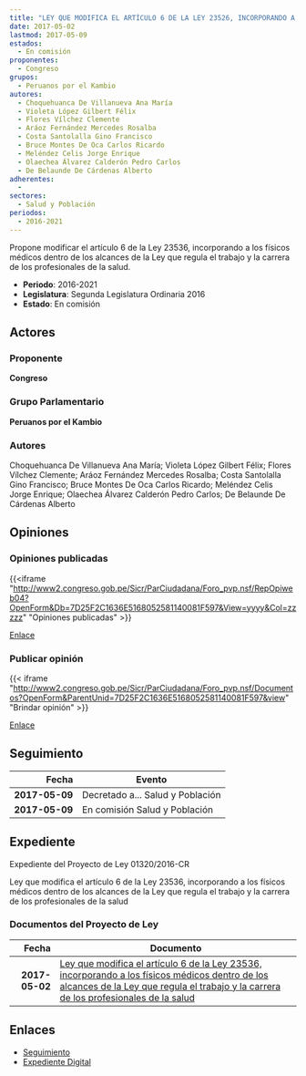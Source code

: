 ```yaml
---
title: "LEY QUE MODIFICA EL ARTÍCULO 6 DE LA LEY 23526, INCORPORANDO A LOS FÍSICOS MÉDICOS DENTRO DE LOS ALCANCES DE LA LEY QUE REGULA EL TRABAJO Y LA CARRERA DE LOS PROFESIONALES DE LA SALUD"
date: 2017-05-02
lastmod: 2017-05-09
estados: 
  - En comisión
proponentes: 
  - Congreso
grupos: 
  - Peruanos por el Kambio
autores: 
  - Choquehuanca De Villanueva Ana María
  - Violeta López Gilbert Félix
  - Flores Vílchez Clemente
  - Aráoz Fernández Mercedes Rosalba
  - Costa Santolalla Gino Francisco
  - Bruce Montes De Oca Carlos Ricardo
  - Meléndez Celis Jorge Enrique
  - Olaechea Álvarez Calderón Pedro Carlos
  - De Belaunde De Cárdenas Alberto
adherentes: 
  - 
sectores: 
  - Salud y Población
periodos: 
  - 2016-2021
---
```


Propone modificar el artículo 6 de la Ley 23536, incorporando a los físicos médicos dentro de los alcances de la Ley que regula el trabajo y la carrera de los profesionales de la salud.

- **Periodo**: 2016-2021
- **Legislatura**: Segunda Legislatura Ordinaria 2016
- **Estado**: En comisión

## Actores

### Proponente

**Congreso**

### Grupo Parlamentario

**Peruanos por el Kambio**

### Autores

Choquehuanca De Villanueva Ana María; Violeta López Gilbert Félix; Flores Vílchez Clemente; Aráoz Fernández Mercedes Rosalba; Costa Santolalla Gino Francisco; Bruce Montes De Oca Carlos Ricardo; Meléndez Celis Jorge Enrique; Olaechea Álvarez Calderón Pedro Carlos; De Belaunde De Cárdenas Alberto


## Opiniones

### Opiniones publicadas

{{<iframe "http://www2.congreso.gob.pe/Sicr/ParCiudadana/Foro_pvp.nsf/RepOpiweb04?OpenForm&Db=7D25F2C1636E5168052581140081F597&View=yyyy&Col=zzzzz" "Opiniones publicadas" >}}

[Enlace](http://www2.congreso.gob.pe/Sicr/ParCiudadana/Foro_pvp.nsf/RepOpiweb04?OpenForm&Db=7D25F2C1636E5168052581140081F597&View=yyyy&Col=zzzzz)
### Publicar opinión

{{< iframe "http://www2.congreso.gob.pe/Sicr/ParCiudadana/Foro_pvp.nsf/Documentos?OpenForm&ParentUnid=7D25F2C1636E5168052581140081F597&view" "Brindar opinión" >}}

[Enlace](http://www2.congreso.gob.pe/Sicr/ParCiudadana/Foro_pvp.nsf/Documentos?OpenForm&ParentUnid=7D25F2C1636E5168052581140081F597&view)

## Seguimiento

| Fecha | Evento |
|------:|--------|
| **2017-05-09** | Decretado a... Salud y Población|
| **2017-05-09** | En comisión Salud y Población|


## Expediente

Expediente del Proyecto de Ley 01320/2016-CR

Ley que modifica el artículo 6 de la Ley 23536, incorporando a los físicos médicos dentro de los alcances de la Ley que regula el trabajo y la carrera de los profesionales de la salud


### Documentos del Proyecto de Ley

| Fecha | Documento |
|------:|--------|
| **2017-05-02** | [Ley que modifica el artículo 6 de la Ley 23536, incorporando a los físicos médicos dentro de los alcances de la Ley que regula el trabajo y la carrera de los profesionales de la salud](http://www.leyes.congreso.gob.pe/Documentos/2016_2021/Proyectos_de_Ley_y_de_Resoluciones_Legislativas/PL0132020170502.pdf) |

## Enlaces 

- [Seguimiento](http://www2.congreso.gob.pe/Sicr/TraDocEstProc/CLProLey2016.nsf/f7fff46988ca05b1052578e100829cc7/33c010d30b8eb29405258114008065d9?OpenDocument)
- [Expediente Digital](http://www2.congreso.gob.pe/Sicr/TraDocEstProc/CLProLey2016.nsf/f7fff46988ca05b1052578e100829cc7/33c010d30b8eb29405258114008065d9?OpenDocument&Click=05257FB7005EB655.eb71d0cf91d8294e05256cdf006b5706/$Body/0.1C6C)
